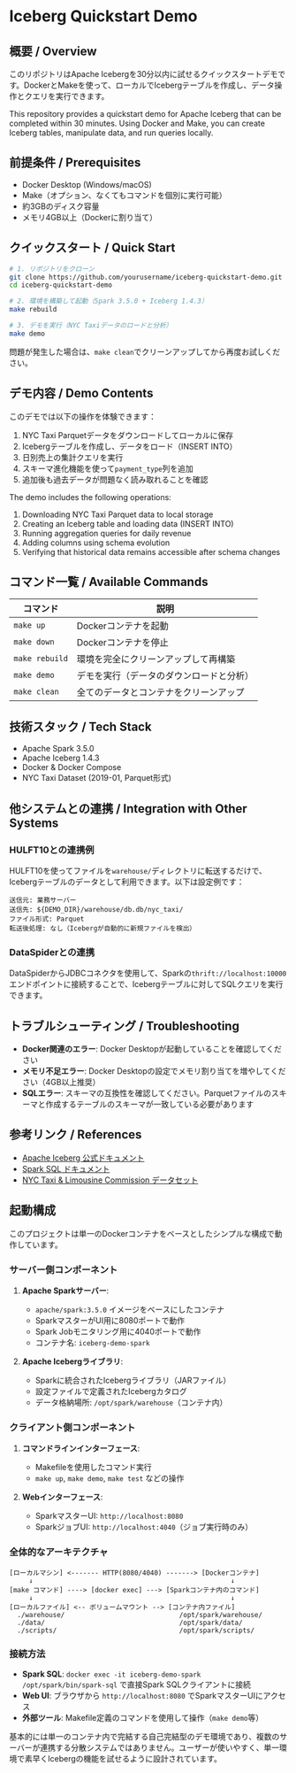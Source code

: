 # Iceberg Quickstart Demo

## 概要 / Overview

このリポジトリはApache Icebergを30分以内に試せるクイックスタートデモです。DockerとMakeを使って、ローカルでIcebergテーブルを作成し、データ操作とクエリを実行できます。

This repository provides a quickstart demo for Apache Iceberg that can be completed within 30 minutes. Using Docker and Make, you can create Iceberg tables, manipulate data, and run queries locally.

## 前提条件 / Prerequisites

- Docker Desktop (Windows/macOS)
- Make（オプション、なくてもコマンドを個別に実行可能）
- 約3GBのディスク容量
- メモリ4GB以上（Dockerに割り当て）

## クイックスタート / Quick Start

```bash
# 1. リポジトリをクローン
git clone https://github.com/yourusername/iceberg-quickstart-demo.git
cd iceberg-quickstart-demo

# 2. 環境を構築して起動（Spark 3.5.0 + Iceberg 1.4.3）
make rebuild

# 3. デモを実行（NYC Taxiデータのロードと分析）
make demo
```

問題が発生した場合は、`make clean`でクリーンアップしてから再度お試しください。

## デモ内容 / Demo Contents

このデモでは以下の操作を体験できます：

1. NYC Taxi Parquetデータをダウンロードしてローカルに保存
2. Icebergテーブルを作成し、データをロード（INSERT INTO）
3. 日別売上の集計クエリを実行
4. スキーマ進化機能を使って`payment_type`列を追加
5. 追加後も過去データが問題なく読み取れることを確認

The demo includes the following operations:

1. Downloading NYC Taxi Parquet data to local storage
2. Creating an Iceberg table and loading data (INSERT INTO)
3. Running aggregation queries for daily revenue
4. Adding columns using schema evolution
5. Verifying that historical data remains accessible after schema changes

## コマンド一覧 / Available Commands

| コマンド | 説明 |
|---------|------|
| `make up` | Dockerコンテナを起動 |
| `make down` | Dockerコンテナを停止 |
| `make rebuild` | 環境を完全にクリーンアップして再構築 |
| `make demo` | デモを実行（データのダウンロードと分析） |
| `make clean` | 全てのデータとコンテナをクリーンアップ |

## 技術スタック / Tech Stack

- Apache Spark 3.5.0
- Apache Iceberg 1.4.3
- Docker & Docker Compose
- NYC Taxi Dataset (2019-01, Parquet形式)

## 他システムとの連携 / Integration with Other Systems

### HULFT10との連携例

HULFT10を使ってファイルを`warehouse/`ディレクトリに転送するだけで、Icebergテーブルのデータとして利用できます。以下は設定例です：

```
送信元: 業務サーバー
送信先: ${DEMO_DIR}/warehouse/db.db/nyc_taxi/
ファイル形式: Parquet
転送後処理: なし（Icebergが自動的に新規ファイルを検出）
```

### DataSpiderとの連携

DataSpiderからJDBCコネクタを使用して、Sparkの`thrift://localhost:10000`エンドポイントに接続することで、Icebergテーブルに対してSQLクエリを実行できます。

## トラブルシューティング / Troubleshooting

- **Docker関連のエラー**: Docker Desktopが起動していることを確認してください
- **メモリ不足エラー**: Docker Desktopの設定でメモリ割り当てを増やしてください（4GB以上推奨）
- **SQLエラー**: スキーマの互換性を確認してください。Parquetファイルのスキーマと作成するテーブルのスキーマが一致している必要があります

## 参考リンク / References

- [Apache Iceberg 公式ドキュメント](https://iceberg.apache.org/docs/latest/)
- [Spark SQL ドキュメント](https://spark.apache.org/docs/latest/sql-programming-guide.html)
- [NYC Taxi & Limousine Commission データセット](https://www.nyc.gov/site/tlc/about/tlc-trip-record-data.page) 



## 起動構成
このプロジェクトは単一のDockerコンテナをベースとしたシンプルな構成で動作しています。

### サーバー側コンポーネント
1. **Apache Sparkサーバー**:
   - `apache/spark:3.5.0` イメージをベースにしたコンテナ
   - SparkマスターがUI用に8080ポートで動作
   - Spark Jobモニタリング用に4040ポートで動作
   - コンテナ名: `iceberg-demo-spark`

2. **Apache Icebergライブラリ**:
   - Sparkに統合されたIcebergライブラリ（JARファイル）
   - 設定ファイルで定義されたIcebergカタログ
   - データ格納場所: `/opt/spark/warehouse`（コンテナ内）

### クライアント側コンポーネント
1. **コマンドラインインターフェース**:
   - Makefileを使用したコマンド実行
   - `make up`, `make demo`, `make test` などの操作

2. **Webインターフェース**:
   - SparkマスターUI: `http://localhost:8080`
   - SparkジョブUI: `http://localhost:4040`（ジョブ実行時のみ）

### 全体的なアーキテクチャ
```
[ローカルマシン] <------- HTTP(8080/4040) -------> [Dockerコンテナ]
     ↓                                                  ↓
[make コマンド] ----> [docker exec] ---> [Sparkコンテナ内のコマンド]
     ↓                                                  ↓
[ローカルファイル] <-- ボリュームマウント --> [コンテナ内ファイル]
  ./warehouse/                             /opt/spark/warehouse/
  ./data/                                  /opt/spark/data/
  ./scripts/                               /opt/spark/scripts/
```

### 接続方法
- **Spark SQL**: `docker exec -it iceberg-demo-spark /opt/spark/bin/spark-sql` で直接Spark SQLクライアントに接続
- **Web UI**: ブラウザから `http://localhost:8080` でSparkマスターUIにアクセス
- **外部ツール**: Makefile定義のコマンドを使用して操作（`make demo`等）

基本的には単一のコンテナ内で完結する自己完結型のデモ環境であり、複数のサーバーが連携する分散システムではありません。ユーザーが使いやすく、単一環境で素早くIcebergの機能を試せるように設計されています。
